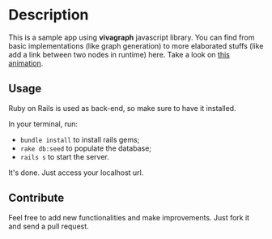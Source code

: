 # Description

This is a sample app using **vivagraph** javascript library. You can find from basic implementations (like graph generation) to more elaborated stuffs (like add a link between two nodes in runtime) here. Take a look on [this animation](http://imgur.com/a/oyeAZ).

## Usage

Ruby on Rails is used as back-end, so make sure to have it installed.

In your terminal, run:

* `bundle install` to install rails gems;
* `rake db:seed` to populate the database;
* `rails s` to start the server.

It's done. Just access your localhost url.

## Contribute

Feel free to add new functionalities and make improvements. Just fork it and send a pull request.
